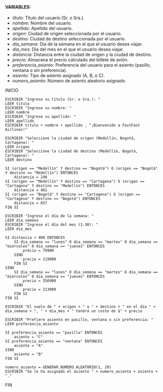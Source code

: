 #### VARIABLES:
- *titulo:* Título del usuario (Sr. o Sra.).
- *nombre:* Nombre del usuario.
- *apellido:* Apellido del usuario.
- *origen:* Ciudad de origen seleccionada por el usuario.
- *destino:* Ciudad de destino seleccionada por el usuario.
- *dia_semana:* Día de la semana en el que el usuario desea viajar.
- *dia_mes:* Día del mes en el que el usuario desea viajar.
- *distancia:* Distancia entre la ciudad de origen y la ciudad de destino.
- *precio:* Almacena el precio calculado del billete de avión.
- *preferencia_asiento:* Preferencia del usuario para el asiento (pasillo, ventana o sin preferencia).
- *asiento:* Tipo de asiento asignado (A, B, o C).
- *numero_asiento:* Número de asiento aleatorio asignado.

INICIO

    ESCRIBIR "Ingrese su título (Sr. o Sra.): "
    LEER titulo
    ESCRIBIR "Ingrese su nombre: "
    LEER nombre
    ESCRIBIR "Ingrese su apellido: "
    LEER apellido
    ESCRIBIR titulo + nombre + apellido , "¡Bienvenido a FastFast Airlines!"

    ESCRIBIR "Seleccione la ciudad de origen (Medellín, Bogotá, Cartagena): "
    LEER origen
    ESCRIBIR "Seleccione la ciudad de destino (Medellín, Bogotá, Cartagena): "
    LEER destino
    
    SI (origen == "Medellín" Y destino == "Bogotá") O (origen == "Bogotá" Y destino == "Medellín") ENTONCES
        distancia = 240
    SI (origen == "Medellín" Y destino == "Cartagena") O (origen == "Cartagena" Y destino == "Medellín") ENTONCES
        distancia = 461
    SI (origen == "Bogotá" Y destino == "Cartagena") O (origen == "Cartagena" Y destino == "Bogotá") ENTONCES
        distancia = 657
    FIN SI
    
    ESCRIBIR "Ingrese el día de la semana: "
    LEER dia_semana
    ESCRIBIR "Ingrese el día del mes (1-30): "
    LEER dia_mes
    
    SI distancia < 400 ENTONCES
        SI dia_semana == "lunes" O dia_semana == "martes" O dia_semana == "miércoles" O dia_semana == "jueves" ENTONCES
            precio = 79900
        SINO
            precio = 119900
        FIN SI
    SINO
        SI dia_semana == "lunes" O dia_semana == "martes" O dia_semana == "miércoles" O dia_semana == "jueves" ENTONCES
            precio = 156900
        SINO
            precio = 213000
        FIN SI
    FIN SI
    
    ESCRIBIR "El vuelo de " + origen + " a " + destino + " en el día " + dia_semana + ", " + dia_mes + " tendrá un costo de $" + precio
    
    ESCRIBIR "Prefiere asiento en pasillo, ventana o sin preferencia: "
    LEER preferencia_asiento
    
    SI preferencia_asiento == "pasillo" ENTONCES
        asiento = "C"
    SI preferencia_asiento == "ventana" ENTONCES
        asiento = "A"
    SINO
        asiento = "B"
    FIN SI
    
    numero_asiento = GENERAR_NUMERO_ALEATORIO(1, 29)
    ESCRIBIR "Se le ha asignado el asiento " + numero_asiento + asiento + "."
    
FIN
